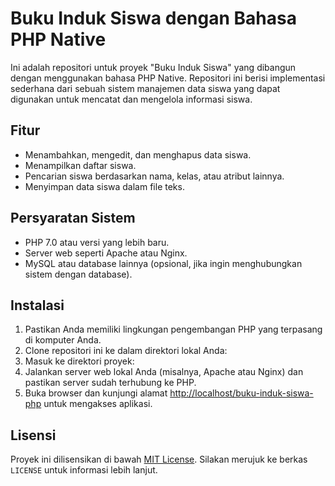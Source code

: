 # Buku Induk Siswa dengan Bahasa PHP Native

Ini adalah repositori untuk proyek "Buku Induk Siswa" yang dibangun dengan menggunakan bahasa PHP Native. Repositori ini berisi implementasi sederhana dari sebuah sistem manajemen data siswa yang dapat digunakan untuk mencatat dan mengelola informasi siswa.

## Fitur

- Menambahkan, mengedit, dan menghapus data siswa.
- Menampilkan daftar siswa.
- Pencarian siswa berdasarkan nama, kelas, atau atribut lainnya.
- Menyimpan data siswa dalam file teks.

## Persyaratan Sistem

- PHP 7.0 atau versi yang lebih baru.
- Server web seperti Apache atau Nginx.
- MySQL atau database lainnya (opsional, jika ingin menghubungkan sistem dengan database).

## Instalasi

1. Pastikan Anda memiliki lingkungan pengembangan PHP yang terpasang di komputer Anda.
2. Clone repositori ini ke dalam direktori lokal Anda:
3. Masuk ke direktori proyek:
4. Jalankan server web lokal Anda (misalnya, Apache atau Nginx) dan pastikan server sudah terhubung ke PHP.
5. Buka browser dan kunjungi alamat [http://localhost/buku-induk-siswa-php](http://localhost/buku-induk-siswa-php) untuk mengakses aplikasi.

## Lisensi

Proyek ini dilisensikan di bawah [MIT License](LICENSE). Silakan merujuk ke berkas `LICENSE` untuk informasi lebih lanjut.

